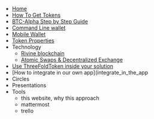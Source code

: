 * [Home](/) 
* [How To Get Tokens](how_to_get_tokens.md)
* [BTC-Alpha Step by Step Guide](btc-alpha.md)
* [Command Line wallet](command_line_wallet.md)
* [Mobile Wallet](mobile_wallet.md)
* [Token Properties](token_properties.md)
* Technology
    * [Rivine blockchain](rivine_blockchain.md)
    * [Atomic Swaps & Decentralized Exchange](atomic_swaps.md)
* [Use ThreeFoldToken inside your solution](use_tft_in_your_solution.md)
* [How to integrate in our own app](integrate_in_the_app
* Circles
* Presentations
* Tools
    * this website, why this approach
    * mattermost 
    * trello

